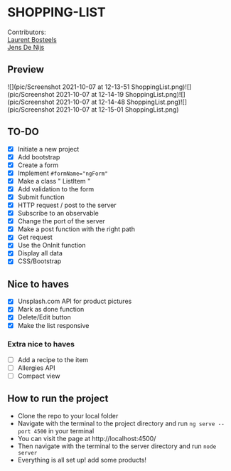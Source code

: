 # SHOPPING-LIST
Contributors:  
[Laurent Bosteels](https://github.com/Laurent-Bosteels)  
[Jens De Nijs](https://github.com/JensDeNijs)

## Preview
![](pic/Screenshot 2021-10-07 at 12-13-51 ShoppingList.png)![](pic/Screenshot 2021-10-07 at 12-14-19 ShoppingList.png)![](pic/Screenshot 2021-10-07 at 12-14-48 ShoppingList.png)![](pic/Screenshot 2021-10-07 at 12-15-01 ShoppingList.png)


## TO-DO

- [x] Initiate a new project
- [x] Add bootstrap
- [x] Create a form
- [x] Implement `#formName="ngForm"`
- [x] Make a class " ListItem "
- [x] Add validation to the form
- [x] Submit function
- [x] HTTP request / post to the server
- [x] Subscribe to an observable
- [x] Change the port of the server
- [x] Make a post function with the right path
- [x] Get request
- [x] Use the OnInit function
- [x] Display all data
- [x] CSS/Bootstrap

## Nice to haves
- [x] Unsplash.com API for product pictures
- [x] Mark as done function
- [x] Delete/Edit button
- [x] Make the list responsive

### Extra nice to haves
- [ ] Add a recipe to the item
- [ ] Allergies API
- [ ] Compact view

## How to run the project
- Clone the repo to your local folder
- Navigate with the terminal to the project directory and run `ng serve --port 4500` in your terminal
- You can visit the page at http://localhost:4500/
- Then navigate with the terminal to the server directory and run `node server`
- Everything is all set up! add some products!


